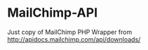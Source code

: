 MailChimp-API
=============

Just copy of MailChimp PHP Wrapper from http://apidocs.mailchimp.com/api/downloads/